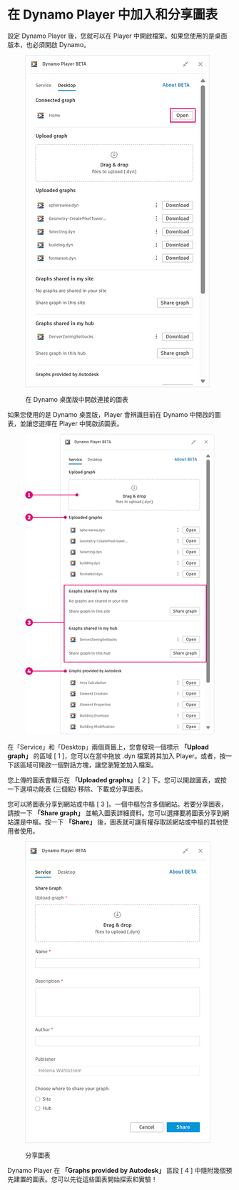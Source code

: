 # 在 Dynamo Player 中加入和分享圖表


設定 Dynamo Player 後，您就可以在 Player 中開啟檔案。如果您使用的是桌面版本，也必須開啟 Dynamo。&#x20;

<figure><img src="../.gitbook/assets/open-connected-graph.png" alt=""><figcaption><p>在 Dynamo 桌面版中開啟連接的圖表</p></figcaption></figure>

如果您使用的是 Dynamo 桌面版，Player 會辨識目前在 Dynamo 中開啟的圖表，並讓您選擇在 Player 中開啟該圖表。

<figure><img src="../.gitbook/assets/access-graphs.png" alt=""><figcaption></figcaption></figure>

在「Service」和「Desktop」兩個頁籤上，您會發現一個標示 **「Upload graph」** 的區域 [ 1 ]，您可以在當中拖放 .dyn 檔案將其加入 Player。或者，按一下該區域可開啟一個對話方塊，讓您瀏覽並加入檔案。

您上傳的圖表會顯示在 **「Uploaded graphs」** [ 2 ] 下。您可以開啟圖表，或按一下選項功能表 (三個點) 移除、下載或分享圖表。

您可以將圖表分享到網站或中樞 [ 3 ]。一個中樞包含多個網站。若要分享圖表，請按一下 **「Share graph」** 並輸入圖表詳細資料。您可以選擇要將圖表分享到網站還是中樞。按一下 **「Share」** 後，圖表就可讓有權存取該網站或中樞的其他使用者使用。

<figure><img src="../.gitbook/assets/share-graph.png" alt=""><figcaption><p>分享圖表</p></figcaption></figure>

Dynamo Player 在 **「Graphs provided by Autodesk」** 區段 [ 4 ] 中隨附幾個預先建置的圖表。您可以先從這些圖表開始探索和實驗！



